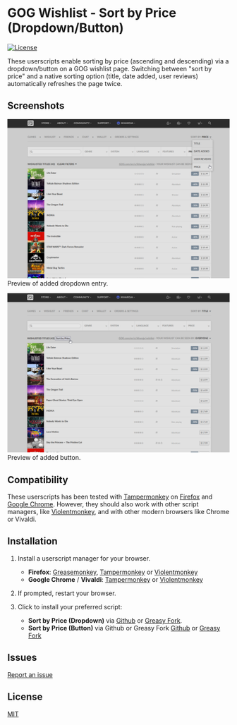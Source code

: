 # GOG Wishlist - Sort by Price (Dropdown/Button)
[![License](https://img.shields.io/badge/license-MIT-blue.svg)](LICENSE)

These userscripts enable sorting by price (ascending and descending) via a dropdown/button on a GOG wishlist page. Switching between "sort by price" and a native sorting option (title, date added, user reviews) automatically refreshes the page twice.

## Screenshots
![Wishlist dropdown](Screenshots/dropdown-sort-ascending.png "Wishlisted gamed sorted by price in ascending order")
Preview of added dropdown entry.

![Wishlist button](Screenshots/button-sort-ascending.png "Wishlisted gamed sorted by price in ascending order")
Preview of added button.

## Compatibility
These userscripts has been tested with [Tampermonkey](https://addons.mozilla.org/en-US/firefox/addon/tampermonkey/) on [Firefox](https://www.mozilla.org/en-US/firefox/new/) and [Google Chrome](https://www.google.com/chrome/). However, they should also work with other script managers, like [Violentmonkey](https://addons.mozilla.org/en-US/firefox/addon/violentmonkey/), and with other modern browsers like Chrome or Vivaldi.

## Installation
1. Install a userscript manager for your browser.
    * **Firefox**: [Greasemonkey](https://addons.mozilla.org/en-US/firefox/addon/greasemonkey/), [Tampermonkey](https://addons.mozilla.org/en-US/firefox/addon/tampermonkey/) or [Violentmonkey](https://addons.mozilla.org/en-US/firefox/addon/violentmonkey/)
    * **Google Chrome** / **Vivaldi**: [Tampermonkey](https://chrome.google.com/webstore/detail/tampermonkey/dhdgffkkebhmkfjojejmpbldmpobfkfo) or [Violentmonkey](https://chrome.google.com/webstore/detail/violentmonkey/jinjaccalgkegednnccohejagnlnfdag)

2. If prompted, restart your browser.

3. Click to install your preferred script:
    * **Sort by Price (Dropdown)** via [Github](https://raw.githubusercontent.com/idkicarus/gog-wishlist-sort-by-price/main/gog-wishlist_sort-by-price_dropdown.user.js) or [Greasy Fork](https://greasyfork.org/en/scripts/526972-gog-wishlist-sort-by-price-dropdown).
    * **Sort by Price (Button)** via Github or Greasy Fork [Github](https://github.com/idkicarus/gog-wishlist-sort-by-price/raw/refs/heads/main/gog-wishlist_sort-by-price_button.user.js) or [Greasy Fork](https://greasyfork.org/en/scripts/527006-gog-wishlist-sort-by-price-button)

## Issues
[Report an issue](https://github.com/idkicarus/gog-wishlist-sort-by-price/issues)

## License
[MIT](LICENSE)